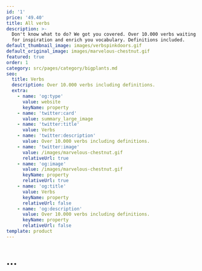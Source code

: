 ```yaml
---
id: '1'
price: '49.40'
title: All verbs
description: >-
  Don't know what to do? We got you covered. Over 10.000 verbs waiting for you
  for inspiration and enrich you vocabulary. Definitions included.
default_thumbnail_image: images/verbspinkdoors.gif
default_original_image: images/marvelous-chestnut.gif
featured: true
order: 1
category: src/pages/category/bigplants.md
seo:
  title: Verbs
  description: Over 10.000 verbs including definitions.
  extra:
    - name: 'og:type'
      value: website
      keyName: property
    - name: 'twitter:card'
      value: summary_large_image
    - name: 'twitter:title'
      value: Verbs
    - name: 'twitter:description'
      value: Over 10.000 verbs including definitions.
    - name: 'twitter:image'
      value: /images/marvelous-chestnut.gif
      relativeUrl: true
    - name: 'og:image'
      value: /images/marvelous-chestnut.gif
      keyName: property
      relativeUrl: true
    - name: 'og:title'
      value: Verbs
      keyName: property
      relativeUrl: false
    - name: 'og:description'
      value: Over 10.000 verbs including definitions.
      keyName: property
      relativeUrl: false
template: product
---
```


# ...


